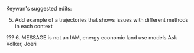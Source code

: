 Keywan's suggested edits:

 

5. Add example of a trajectories that shows issues with different methods in each context

???
6. MESSAGE is not an IAM, energy economic land use models
Ask Volker, Joeri
